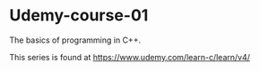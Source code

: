 # Udemy-course-01
The basics of programming in C++.  

This series is found at https://www.udemy.com/learn-c/learn/v4/
